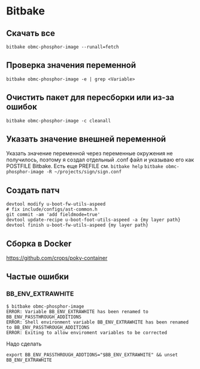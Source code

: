 # Bitbake
## Скачать все
`bitbake obmc-phosphor-image --runall=fetch`
## Проверка значения переменной
`bitbake obmc-phosphor-image -e | grep <Variable>`
## Очистить пакет для пересборки или из-за ошибок
`bitbake obmc-phosphor-image -c cleanall`
## Указать значение внешней переменной
Указать значение переменной через переменные окружения не получилось, поэтому я создал отдельный .conf файл и указываю его как POSTFILE Bitbake. Есть еще PREFILE см. `bitbake help`
`bitbake obmc-phosphor-image -R ~/projects/sign/sign.conf`
## Создать патч
```
devtool modify u-boot-fw-utils-aspeed
# fix include/configs/ast-common.h
git commit -am 'add fieldmode=true'
devtool update-recipe u-boot-foot-utils-aspeed -a {my layer path}
devtool finish u-boot-fw-utils-aspeed {my layer path}
```
## Сборка в Docker
https://github.com/crops/poky-container

## Частые ошибки
### BB_ENV_EXTRAWHITE
```
$ bitbake obmc-phosphor-image
ERROR: Variable BB_ENV_EXTRAWHITE has been renamed to BB_ENV_PASSTHROUGH_ADDITIONS
ERROR: Shell environment variable BB_ENV_EXTRAWHITE has been renamed to BB_ENV_PASSTHROUGH_ADDITIONS
ERROR: Exiting to allow enviroment variables to be corrected
```
Надо сделать
```
export BB_ENV_PASSTHROUGH_ADDTIONS="$BB_ENV_EXTRAWHITE" && unset BB_ENV_EXTRAWHITE
```
